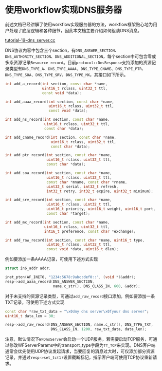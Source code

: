 # 使用workflow实现DNS服务器
前述文档已经讲解了使用workflow实现服务器的方法，workflow框架贴心地为用户处理了底层逻辑和各种细节，因此本文档主要介绍如何组装DNS消息。

[tutorial-19-dns_server.cc](/tutorial/tutorial-19-dns_server.cc)

DNS协议内容中包含三个section，有`DNS_ANSWER_SECTION`、`DNS_AUTHORITY_SECTION`、`DNS_ADDITIONAL_SECTION`，每个section中可包含零或多条资源记录`Resource record`。目前`protocol::DnsResponse`支持添加的资源记录类型有`DNS_TYPE_A`、`DNS_TYPE_AAAA`、`DNS_TYPE_CNAME`、`DNS_TYPE_PTR`、`DNS_TYPE_SOA`、`DNS_TYPE_SRV`、`DNS_TYPE_MX`，其接口如下所示。

```cpp
int add_a_record(int section, const char *name,
				 uint16_t rclass, uint32_t ttl,
				 const void *data);

int add_aaaa_record(int section, const char *name,
					uint16_t rclass, uint32_t ttl,
					const void *data);

int add_ns_record(int section, const char *name,
				  uint16_t rclass, uint32_t ttl,
				  const char *data);

int add_cname_record(int section, const char *name,
					 uint16_t rclass, uint32_t ttl,
					 const char *data);

int add_ptr_record(int section, const char *name,
				   uint16_t rclass, uint32_t ttl,
				   const char *data);

int add_soa_record(int section, const char *name,
				   uint16_t rclass, uint32_t ttl,
				   const char *mname, const char *rname,
				   uint32_t serial, int32_t refresh,
				   int32_t retry, int32_t expire, uint32_t minimum);

int add_srv_record(int section, const char *name,
				   uint16_t rclass, uint32_t ttl,
				   uint16_t priority, uint16_t weight, uint16_t port,
				   const char *target);

int add_mx_record(int section, const char *name,
				  uint16_t rclass, uint32_t ttl,
				  int16_t preference, const char *exchange);

int add_raw_record(int section, const char *name, uint16_t type,
				   uint16_t rclass, uint32_t ttl,
				   const void *data, uint16_t dlen);
```

例如要添加一条AAAA记录，可使用下述方式实现

```cpp
struct in6_addr addr;

inet_pton(AF_INET6, "1234:5678:9abc:def0::", (void *)&addr);
resp->add_aaaa_record(DNS_ANSWER_SECTION,
					  name.c_str(), DNS_CLASS_IN, 600, &addr);
```

对于未支持的资源记录类型，可通过`add_raw_record`接口添加，例如要添加一条TXT记录，可使用下述方式实现

```cpp
const char *raw_txt_data = "\x0dmy dns server\x0fyour dns server";
uint16_t data_len = 30;

resp->add_raw_record(DNS_ANSWER_SECTION, name.c_str(), DNS_TYPE_TXT,
					 DNS_CLASS_IN, 1200, raw_txt_data, data_len);
```

注意，默认情况下`WFDnsServer`会启动一个UDP服务，若需要启动TCP服务，可通过修改WFServerParams中的transport_type字段为`TT_TCP`来实现。DNS客户端通常会优先使用UDP协议发起请求，当要回复的消息过大时，可仅添加部分资源记录，并通过`resp->set_tc(1)`设置截断标记，指示客户端可使用TCP协议重新请求。
